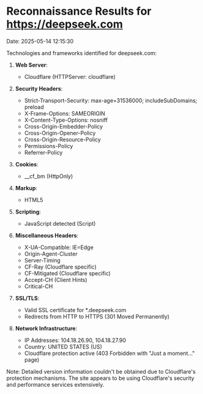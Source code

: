 # Reconnaissance Results for https://deepseek.com

Date: 2025-05-14 12:15:30

Technologies and frameworks identified for deepseek.com:

1. **Web Server**: 
   - Cloudflare (HTTPServer: cloudflare)

2. **Security Headers**:
   - Strict-Transport-Security: max-age=31536000; includeSubDomains; preload
   - X-Frame-Options: SAMEORIGIN
   - X-Content-Type-Options: nosniff
   - Cross-Origin-Embedder-Policy
   - Cross-Origin-Opener-Policy
   - Cross-Origin-Resource-Policy
   - Permissions-Policy
   - Referrer-Policy

3. **Cookies**:
   - __cf_bm (HttpOnly)

4. **Markup**:
   - HTML5

5. **Scripting**:
   - JavaScript detected (Script)

6. **Miscellaneous Headers**:
   - X-UA-Compatible: IE=Edge
   - Origin-Agent-Cluster
   - Server-Timing
   - CF-Ray (Cloudflare specific)
   - CF-Mitigated (Cloudflare specific)
   - Accept-CH (Client Hints)
   - Critical-CH

7. **SSL/TLS**:
   - Valid SSL certificate for *.deepseek.com
   - Redirects from HTTP to HTTPS (301 Moved Permanently)

8. **Network Infrastructure**:
   - IP Addresses: 104.18.26.90, 104.18.27.90
   - Country: UNITED STATES (US)
   - Cloudflare protection active (403 Forbidden with "Just a moment..." page)

Note: Detailed version information couldn't be obtained due to Cloudflare's protection mechanisms. The site appears to be using Cloudflare's security and performance services extensively.